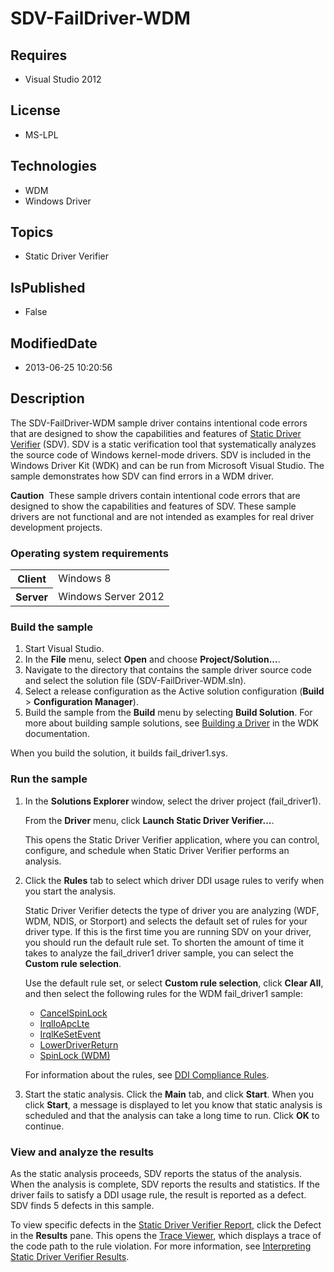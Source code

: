 # SDV-FailDriver-WDM
## Requires
* Visual Studio 2012
## License
* MS-LPL
## Technologies
* WDM
* Windows Driver
## Topics
* Static Driver Verifier
## IsPublished
* False
## ModifiedDate
* 2013-06-25 10:20:56
## Description

<div id="mainSection">
<p>The SDV-FailDriver-WDM sample driver contains intentional code errors that are designed to show the capabilities and features of
<a href="http://msdn.microsoft.com/en-us/library/windows/hardware/ff552808">Static Driver Verifier</a> (SDV). SDV is a static verification tool that systematically analyzes the source code of Windows kernel-mode drivers. SDV is included in the Windows Driver
 Kit (WDK) and can be run from Microsoft Visual Studio. The sample demonstrates how SDV can find errors in a WDM driver.
</p>
<p class="note"><b>Caution</b>&nbsp;&nbsp;These sample drivers contain intentional code errors that are designed to show the capabilities and features of SDV. These sample drivers are not functional and are not intended as examples for real driver development projects.
</p>
<h3>Operating system requirements</h3>
<table>
<tbody>
<tr>
<th>Client</th>
<td><dt>Windows&nbsp;8 </dt></td>
</tr>
<tr>
<th>Server</th>
<td><dt>Windows Server&nbsp;2012 </dt></td>
</tr>
</tbody>
</table>
<h3>Build the sample</h3>
<ol>
<li>Start Visual Studio. </li><li>In the <b>File</b> menu, select <b>Open</b> and choose <b>Project/Solution...</b>.
</li><li>Navigate to the directory that contains the sample driver source code and select the solution file (SDV-FailDriver-WDM.sln).
</li><li>Select a release configuration as the Active solution configuration (<b>Build</b> &gt;
<b>Configuration Manager</b>). </li><li>Build the sample from the <b>Build</b> menu by selecting <b>Build Solution</b>. For more about building sample solutions, see
<a href="http://msdn.microsoft.com/en-us/library/windows/hardware/">Building a Driver</a> in the WDK documentation.
</li></ol>
<p>When you build the solution, it builds fail_driver1.sys. </p>
<h3>Run the sample</h3>
<ol>
<li>
<p>In the <b>Solutions Explorer </b>window, select the driver project (fail_driver1).
</p>
<p>From the <b>Driver</b> menu, click <b>Launch Static Driver Verifier…</b>. </p>
<p>This opens the Static Driver Verifier application, where you can control, configure, and schedule when Static Driver Verifier performs an analysis.</p>
</li><li>
<p>Click the <b>Rules</b> tab to select which driver DDI usage rules to verify when you start the analysis.
</p>
<p>Static Driver Verifier detects the type of driver you are analyzing (WDF, WDM, NDIS, or Storport) and selects the default set of rules for your driver type. If this is the first time you are running SDV on your driver, you should run the default rule set.
 To shorten the amount of time it takes to analyze the fail_driver1 driver sample, you can select the
<b>Custom rule selection</b>. </p>
<p>Use the default rule set, or select <b>Custom rule selection</b>, click <b>Clear All</b>, and then select the following rules for the WDM fail_driver1 sample:</p>
<ul>
<li><a href="http://msdn.microsoft.com/en-us/library/windows/hardware/ff542478">CancelSpinLock</a>
</li><li><a href="http://msdn.microsoft.com/en-us/library/windows/hardware/ff547759">IrqlIoApcLte</a>
</li><li><a href="http://msdn.microsoft.com/en-us/library/windows/hardware/ff547835">IrqlKeSetEvent</a>
</li><li><a href="http://msdn.microsoft.com/en-us/library/windows/hardware/ff548273">LowerDriverReturn</a>
</li><li><a href="http://msdn.microsoft.com/en-us/library/windows/hardware/ff551861">SpinLock (WDM)</a>
</li></ul>
<p>For information about the rules, see <a href="http://msdn.microsoft.com/en-us/library/windows/hardware/ff552840">
DDI Compliance Rules</a>. </p>
</li><li>
<p>Start the static analysis. Click the <b>Main</b> tab, and click <b>Start</b>. When you click
<b>Start</b>, a message is displayed to let you know that static analysis is scheduled and that the analysis can take a long time to run. Click
<b>OK</b> to continue. </p>
</li></ol>
<h3><a id="viewing_and_analyzing_the_results"></a><a id="VIEWING_AND_ANALYZING_THE_RESULTS"></a>View and analyze the results</h3>
<p>As the static analysis proceeds, SDV reports the status of the analysis. When the analysis is complete, SDV reports the results and statistics. If the driver fails to satisfy a DDI usage rule, the result is reported as a defect. SDV finds 5 defects in this
 sample. </p>
<p>To view specific defects in the <a href="http://msdn.microsoft.com/en-us/library/windows/hardware/ff552834">
Static Driver Verifier Report</a>, click the Defect in the <b>Results</b> pane. This opens the
<a href="http://msdn.microsoft.com/en-us/library/windows/hardware/ff544659">Trace Viewer</a>, which displays a trace of the code path to the rule violation. For more information, see
<a href="http://msdn.microsoft.com/en-us/library/windows/hardware/ff547228">Interpreting Static Driver Verifier Results</a>.</p>
</div>
